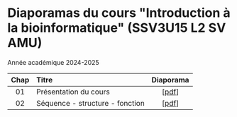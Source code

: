 # Diaporamas du cours "Introduction à la bioinformatique" (SSV3U15 L2 SV AMU)

Année académique 2024-2025

| Chap   | Titre                                   | Diaporama | 
|:------:|:----------------------------------------|:-----------:|
| 01 | Présentation du cours | [[pdf](01_presentation-du-cours_SSV3U15_2024.pdf)] |
| 02 | Séquence - structure - fonction | [[pdf](02_sequence-structure-fonction_SSV3U15_2024.pdf)] |

